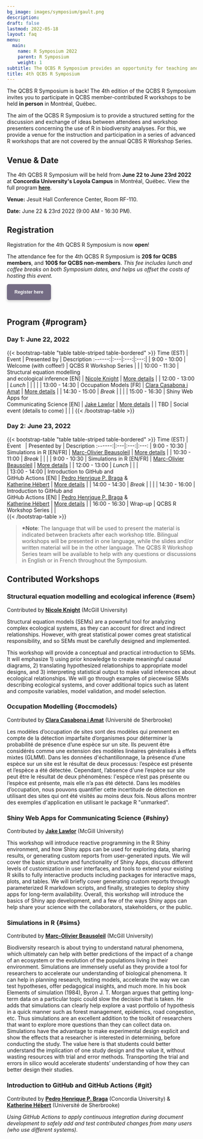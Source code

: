```yaml
---
bg_image: images/symposium/gault.png
description:
draft: false
lastmod: 2022-05-18
layout: faq
menu:
  main:
    name: R Symposium 2022
    parent: R Symposium
    weight: 1
subtitle: The QCBS R Symposium provides an opportunity for teaching and participation in a series of contributed R workshops about the application of biodiversity science analyses using R that are not offered during the annual QCBS R Workshop Series.
title: 4th QCBS R Symposium
---
```


The QCBS R Symposium is back! The 4th edition of the QCBS R Symposium invites you to participate in QCBS member-contributed R workshops to be held __in person__ in Montréal, Québec.

The aim of the QCBS R Symposium is to provide a structured setting for the discussion and exchange of ideas between attendees and workshop presenters concerning the use of R in biodiversity analyses. For this, we provide a venue for the instruction and participation in a series of advanced R workshops that are not covered by the annual QCBS R Workshop Series.

## Venue & Date

The 4th QCBS R Symposium will be held from __June 22 to June 23rd 2022__ at __Concordia University's Loyola Campus__ in Montréal, Québec. View the full program [__here__](#program).

__Venue:__ Jesuit Hall Conference Center, Room RF-110.

__Date:__ June 22 & 23rd 2022 (9:00 AM - 16:30 PM). 

## Registration

Registration for the 4th QCBS R Symposium is now __open__!

The attendance fee for the 4th QCBS R Symposium is __20$ for QCBS members__, and __100$ for QCBS non-members__. _This fee includes lunch and coffee breaks on both Symposium dates, and helps us offset the costs of hosting this event._

<div class="default">
     <a href="https://registration.qcbs.ca/r-symposium-2022" class="cta btn-yellow" style="background-color: #746c84; font-size: 12px; font-family: Helvetica, Arial, sans-serif; font-weight:bold; text-decoration: none; padding: 14px 20px; color: #FFFFFF; border-radius: 5px; display:inline-block; mso-padding-alt:0; box-shadow:0 3px 6px rgba(0,0,0,.2);"><!--[if mso]><i style="letter-spacing: 25px;mso-font-width:-100%;mso-text-raise:30pt"> </i><![endif]--><span style="mso-text-raise:15pt;">Register here</span><!--[if mso]><i style="letter-spacing: 25px;mso-font-width:-100%"> </i><![endif]--></a>
</div>

<br>



## Program {#program}

### Day 1: June 22, 2022 

{{< bootstrap-table "table table-striped table-bordered" >}}
 Time (EST) | Event  |  Presented by | Description 
:------:|:---|:---:|:---:|
| 9:00 - 10:00  | Welcome (with coffee!)  | QCBS R Workshop Series |   |
| 10:00 - 11:30  | Structural equation modelling <br>and ecological inference [EN] | [Nicole Knight](nicole.knight@mail.mcgill.ca) | [More details](#sem)  |
| 12:00 - 13:00  | _Lunch_  |   |  |  |
| 13:00 - 14:30  | Occupation Models [FR] | [Clara Casabona i Amat](Clara.Casabona.I.Amat@USherbrooke.ca) |  [More details](#occmodels) |
| 14:30 - 15:00  | _Break_ |   |   |
| 15:00 - 16:30  | Shiny Web Apps for <br> Communicating Science [EN] |  [Jake Lawlor](jake.lawlor@mail.mcgill.ca) | [More details](#shiny) |
| TBD  | Social event (details to come) |   |  |
{{< /bootstrap-table >}}

### Day 2: June 23, 2022

{{< bootstrap-table "table table-striped table-bordered" >}}
 Time (EST)  | Event &nbsp;  | Presented by  | Description
:------:|:---|:---:|:---:
| 9:00 - 10:30  | Simulations in R  [EN/FR]  | [Marc-Olivier Beausoleil](marc-olivier.beausoleil@mail.mcgill.ca)  | [More details](#sims) |
| 10:30 - 11:00 | _Break_  |   |   |
| 9:00 - 10:30  | Simulations in R [EN/FR]  | [Marc-Olivier Beausoleil](marc-olivier.beausoleil@mail.mcgill.ca)  | [More details](#sims) |
| 12:00 - 13:00  | _Lunch_  |   |  |  
| 13:00 - 14:00  | Introduction to GitHub and&nbsp; &nbsp;&nbsp; &nbsp;&nbsp; &nbsp;<br>GitHub Actions [EN] | [Pedro Henrique P. Braga](ph.pereirabraga@gmail.com) & <br>[Katherine Hébert](katherine.hebert@usherbrooke.ca)  | [More details](#git) |
| 14:00 - 14:30 | _Break_  |   |   |
| 14:30 - 16:00  | Introduction to GitHub and&nbsp; &nbsp;&nbsp; &nbsp;&nbsp; &nbsp;<br>GitHub Actions [EN] | [Pedro Henrique P. Braga](ph.pereirabraga@gmail.com) & <br>[Katherine Hébert](katherine.hebert@usherbrooke.ca)  | [More details](#git) |
| 16:00 - 16:30  | Wrap-up  | QCBS R Workshop Series  |   |  
{{< /bootstrap-table >}}

> __*Note__: The language that will be used to present the material is indicated between brackets after each workshop title. Bilingual workshops will be presented in one language, while the slides and/or written material will be in the other language. The QCBS R Workshop Series team will be available to help with any questions or discussions in English or in French throughout the Symposium.


## Contributed Workshops

### Structural equation modelling and ecological inference {#sem}

Contributed by [__Nicole Knight__](nicole.knight@mail.mcgill.ca) (McGill University)

Structural equation models (SEMs) are a powerful tool for analyzing complex ecological systems, as they can account for direct and indirect relationships. However, with great statistical power comes great statistical responsibility, and so SEMs must be carefully designed and implemented.

This workshop will provide a conceptual and practical introduction to SEMs. It will emphasize 1) using prior knowledge to create meaningful causal diagrams, 2) translating hypothesized relationships to appropriate model designs, and 3) interpreting statistical output to make valid inferences about ecological relationships. We will go through examples of piecewise SEMs describing ecological systems, and cover additional topics such as latent and composite variables, model validation, and model selection.

### Occupation Modelling {#occmodels}

Contributed by [__Clara Casabona i Amat__](Clara.Casabona.I.Amat@USherbrooke.ca) (Université de Sherbrooke)

Les modèles d’occupation de sites sont des modèles qui prennent en compte de la détection imparfaite d’organismes pour déterminer la probabilité de présence d’une espèce sur un site. Ils peuvent être considérés comme une extension des modèles linéaires généralisés à effets mixtes (GLMM). Dans les données d'échantillonnage, la présence d’une espèce sur un site est le résultat de deux processus: l’espèce est présente et l’espèce a été détectée. Cependant, l’absence d'une l’espèce sur site peut être le résultat de deux phénomènes: l'espèce n’est pas présente ou l’espèce est présente, mais elle n’a pas été détecté. Dans les modèles d’occupation, nous pouvons quantifier cette incertitude de détection en utilisant des sites qui ont été visités au moins deux fois. Nous allons montrer des exemples d'application en utilisant le package R "unmarked".

### Shiny Web Apps for Communicating Science {#shiny}

Contributed by [__Jake Lawlor__](jake.lawlor@mail.mcgill.ca) (McGill University)

This workshop will introduce reactive programming in the R Shiny environment, and how Shiny apps can be used for exploring data, sharing results, or generating custom reports from user-generated inputs. We will cover the basic structure and functionality of Shiny Apps, discuss different levels of customization in user interfaces, and tools to extend your existing R skills to fully interactive products including packages for interactive maps, plots, and tables. We will briefly cover generating custom reports through parameterized R markdown scripts, and finally, strategies to deploy shiny apps for long-term availability. Overall, this workshop will introduce the basics of Shiny app development, and a few of the ways Shiny apps can help share your science with the collaborators, stakeholders, or the public.

### Simulations in R {#sims}

Contributed by [__Marc-Olivier Beausoleil__](marc-olivier.beausoleil@mail.mcgill.ca) (McGill University)

Biodiversity research is about trying to understand natural phenomena, which ultimately can help with better predictions of the impact of a change of an ecosystem or the evolution of the populations living in their environment. Simulations are immensely useful as they provide a tool for researchers to accelerate our understanding of biological phenomena. It can help in planning research, testing models, accelerate the way we can test hypotheses, offer pedagogical insights, and much more. In his book Elements of simulation (1984), Byron J. T. Morgan argues that getting long-term data on a particular topic could slow the decision that is taken. He adds that simulations can clearly help explore a vast portfolio of hypothesis in a quick manner such as forest management, epidemics, road congestion, etc. Thus simulations are an excellent addition to the toolkit of researchers that want to explore more questions than they can collect data on.
Simulations have the advantage to make experimental design explicit and show the effects that a researcher is interested in determining, before conducting the study. The value here is that students could better understand the implication of one study design and the value it, without wasting resources with trial and error methods. Transporting the trial and errors in silico would accelerate students’ understanding of how they can better design their studies.


### Introduction to GitHub and GitHub Actions {#git}

Contributed by [__Pedro Henrique P. Braga__](ph.pereirabraga@gmail.com) (Concordia University) & [__Katherine Hébert__](katherine.hebert@usherbrooke.ca) (Université de Sherbrooke)

_Using GitHub Actions to apply continuous integration during document development to safely add and test contributed changes from many users (who use different systems)._
